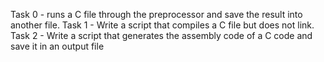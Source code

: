 Task 0 - runs a C file through the preprocessor and save the result into another file.
Task 1 - Write a script that compiles a C file but does not link.
Task 2 - Write a script that generates the assembly code of a C code and save it in an output file

